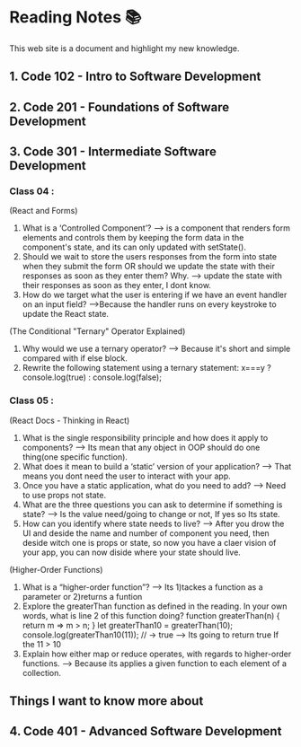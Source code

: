 # Reading Notes 📚

This web site is a document and highlight my new knowledge.

## 1. **Code 102** - Intro to Software Development

## 2. **Code 201** - Foundations of Software Development

## 3. **Code 301** - Intermediate Software Development

### Class 04 :

(React and Forms)

1. What is a ‘Controlled Component’?
--> is a component that renders form elements and controls them by keeping the form data in the component's state, and its can only updated with setState().
2. Should we wait to store the users responses from the form into state when they submit the form OR should we update the state with their responses as soon as they enter them? Why.
--> update the state with their responses as soon as they enter, I dont know.
3. How do we target what the user is entering if we have an event handler on an input field?
-->Because the handler runs on every keystroke to update the React state.

(The Conditional "Ternary" Operator Explained)

1. Why would we use a ternary operator?
--> Because it's short and simple compared with if else block.
2. Rewrite the following statement using a ternary statement:
x===y ? console.log(true) : console.log(false);

### Class 05 :

(React Docs - Thinking in React)

1. What is the single responsibility principle and how does it apply to components?
--> Its mean that any object in OOP should do one thing(one specific function).
2. What does it mean to build a ‘static’ version of your application?
--> That means you dont need the user to interact with your app.
3. Once you have a static application, what do you need to add?
--> Need to use props not state.
4. What are the three questions you can ask to determine if something is state?
--> Is the value need/going to change or not, If yes so Its state.
5. How can you identify where state needs to live?
--> After you drow the UI and deside the name and number of component you need, then deside witch one is props or state, so now you have a claer vision of your app, you can now diside where your state should live.  

(Higher-Order Functions)

1. What is a “higher-order function”?
--> Its 1)tackes a function as a parameter or 2)returns a funtion
2. Explore the greaterThan function as defined in the reading. In your own words, what is line 2 of this function doing?
function greaterThan(n) {
  return m => m > n;
}
let greaterThan10 = greaterThan(10);
console.log(greaterThan10(11));
// → true
--> Its going to return true If the 11 > 10
3. Explain how either map or reduce operates, with regards to higher-order functions.
--> Because its applies a given function to each element of a collection.

## Things I want to know more about

## 4. **Code 401** - Advanced Software Development
